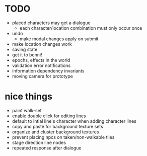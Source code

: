 # TODO
- placed characters may get a dialogue
  - each character/location combination must only occur once
- undo
  - make modal changes apply on submit
- make location changes work
- saving state
- get it to benni!
- epochs, effects in the world
- validation error notifications
- information dependency invariants
- moving camera for prototype

# nice things
- paint walk-set
- enable double click for editing lines
- default to intial line's character when adding character lines
- copy and paste for background texture sets
- organize and cluster background textures
- prevent placing npcs on taken/non-walkable tiles
- stage direction line nodes
- repeated response after dialogue
